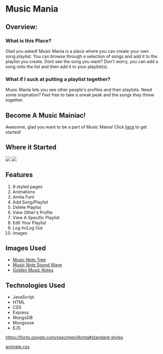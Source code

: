 # Music Mania

## Overview:

### What is this Place?
Glad you asked! Music Mania is a place where you can create your own song playlist. You can browse through a selection of songs and add it to the playlist you create. Dont see the song you want? Don't worry, you can add a song onto the list and then add it to your playlist(s).

### What if I suck at putting a playlist together?
Music Mania lets you see other people's profiles and their playlists. Need some inspiration? Feel free to take a sneak peak and the songs they threw together.


## Become A Music Mainiac!
Awesome, glad you want to be a part of Music Maina! Click [here](https://music-mania-maniac.herokuapp.com/) to get started!

## Where it Started
<img src="https://user-images.githubusercontent.com/91232529/141392519-5169fad7-ddcf-45c0-8867-697778cef6f3.png">

<img src="https://user-images.githubusercontent.com/91232529/141392816-e9c88606-12d9-458c-a0c3-b289156cbe95.png">

## Features
1. 9 styled pages
2. Animations
3. Amita Font
4. Add Song/Playlist 
5. Delete Playlist
6. View Other's Profile
7. View A Specific Playlist
8. Edit Your Playlist
9. Log In/Log Out
10. Images

## Images Used
- [Music Note Tree](https://i.pinimg.com/236x/d5/92/16/d59216f4545f9b175e4c61db4a9e8308--music-images-music-pictures.jpg)
- [Music Note Sound Wave](https://encrypted-tbn0.gstatic.com/images?q=tbn:ANd9GcQ0Tm3jfO2tREZXVfXxhLG5_wTegJR-4ZEL_A&usqp=CAU)
- [Golden Music Notes](https://media.istockphoto.com/vectors/musical-colorful-notes-seamless-pattern-vector-id1216572478?b=1&k=20&m=1216572478&s=170667a&w=0&h=gW3PVBXBG2QHKNy8dw5kQoocXcwBGafUt4Kx8wWK3pg=)
  
## Technologies Used
- JavaScript
- HTML
- CSS
- Express
- MongoDB
- Mongoose
- EJS

https://fonts.google.com/specimen/Amita#standard-styles

[animate.css](https://animate.style/)

